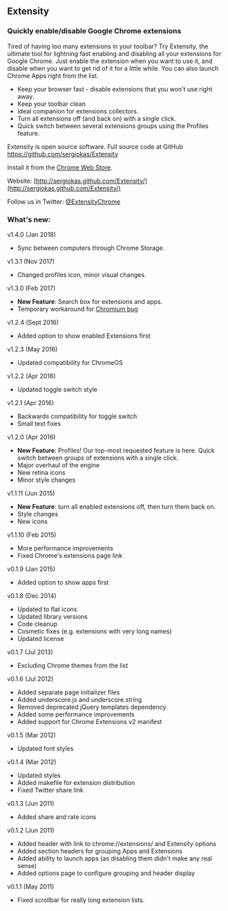 ## Extensity

### Quickly enable/disable Google Chrome extensions

Tired of having too many extensions in your toolbar? Try Extensity, the ultimate tool
for lightning fast enabling and disabling all your extensions for Google Chrome.
Just enable the extension when you want to use it, and disable when you want to
get rid of it for a little while. You can also launch Chrome Apps right from the list.

* Keep your browser fast - disable extensions that you won't use right away.
* Keep your toolbar clean
* Ideal companion for extensions collectors.
* Turn all extensions off (and back on) with a single click.
* Quick switch between several extensions groups using the Profiles feature.

Extensity is open source software. Full source code at GitHub https://github.com/sergiokas/Extensity

Install it from the [Chrome Web Store](https://chrome.google.com/webstore/detail/extensity/jjmflmamggggndanpgfnpelongoepncg).

Website: [http://sergiokas.github.com/Extensity/](http://sergiokas.github.com/Extensity/)

Follow us in Twitter: [@ExtensityChrome](https://twitter.com/ExtensityChrome)

### What's new:

v1.4.0 (Jan 2018)
- Sync between computers through Chrome Storage.

v1.3.1 (Nov 2017)
- Changed profiles icon, minor visual changes.

v1.3.0 (Feb 2017)
- **New Feature**: Search box for extensions and apps.
- Temporary workaround for [Chromium bug](https://bugs.chromium.org/p/chromium/issues/detail?id=307912)

v1.2.4 (Sept 2016)
- Added option to show enabled Extensions first

v1.2.3 (May 2016)
- Updated compatibility for ChromeOS

v1.2.2 (Apr 2016)
- Updated toggle switch style

v1.2.1 (Apr 2016)
- Backwards compatibility for toggle switch
- Small text fixes

v1.2.0 (Apr 2016)
- **New Feature**: Profiles! Our top-most requested feature is here. Quick switch between groups of extensions with a single click.
- Major overhaul of the engine
- New retina icons
- Minor style changes

v1.1.11 (Jun 2015)
- **New Feature**: turn all enabled extensions off, then turn them back on.
- Style changes
- New icons

v1.1.10 (Feb 2015)
- More performance improvements
- Fixed Chrome's extensions page link

v0.1.9 (Jan 2015)
- Added option to show apps first

v0.1.8 (Dec 2014)
- Updated to flat icons
- Updated library versions
- Code cleanup
- Cosmetic fixes (e.g. extensions with very long names)
- Updated license

v0.1.7 (Jul 2013)
- Excluding Chrome themes from the list

v0.1.6 (Jul 2012)
- Added separate page initializer files
- Added underscore.js and underscore.string
- Removed deprecated jQuery templates dependency
- Added some performance improvements
- Added support for Chrome Extensions v2 manifest

v0.1.5 (Mar 2012)
- Updated font styles

v0.1.4 (Mar 2012)
- Updated styles
- Added makefile for extension distribution
- Fixed Twitter share link

v0.1.3 (Jun 2011)
- Added share and rate icons

v0.1.2 (Jun 2011)
- Added header with link to chrome://extensions/ and Extensity options
- Added section headers for grouping Apps and Extensions
- Added ability to launch apps (as disabling them didn't make any real sense)
- Added options page to configure grouping and header display

v0.1.1 (May 2011)
- Fixed scrollbar for really long extension lists.

